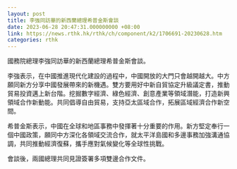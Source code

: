 ```yaml
---
layout: post
title: 李強同訪華的新西蘭總理希普金斯會談
date: 2023-06-28 20:47:31.000000000 +08:00
link: https://news.rthk.hk/rthk/ch/component/k2/1706691-20230628.htm
categories: rthk
---
```


國務院總理李強同訪華的新西蘭總理希普金斯會談。 

李強表示，在中國推進現代化建設的過程中，中國開放的大門只會越開越大。中方願同新方分享中國發展帶來的新機遇。雙方要用好中新自貿協定升級議定書，推動貿易投資邁上新台階。挖掘數字經濟、綠色經濟、創意產業等領域潛能，打造新興領域合作新動能。共同倡導自由貿易，支持亞太區域合作，拓展區域經濟合作新空間。

希普金斯表示，中國在全球和地區事務中發揮著十分重要的作用。新方堅定奉行一個中國政策，願同中方深化各領域交流合作，就太平洋島國和多邊事務加強溝通協調，共同推動經濟復蘇，攜手應對氣候變化等全球性挑戰。
 
會談後，兩國總理共同見證簽署多項雙邊合作文件。
